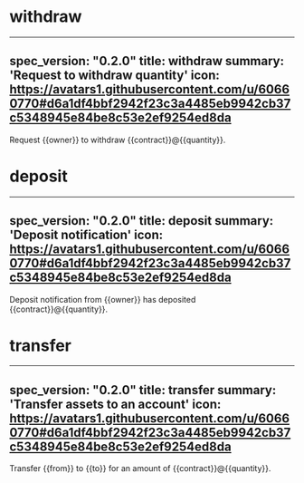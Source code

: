 <h1 class="contract">withdraw</h1>

---
spec_version: "0.2.0"
title: withdraw
summary: 'Request to withdraw quantity'
icon: https://avatars1.githubusercontent.com/u/60660770#d6a1df4bbf2942f23c3a4485eb9942cb37c5348945e84be8c53e2ef9254ed8da
---

Request {{owner}} to withdraw {{contract}}@{{quantity}}.

<h1 class="contract">deposit</h1>

---
spec_version: "0.2.0"
title: deposit
summary: 'Deposit notification'
icon: https://avatars1.githubusercontent.com/u/60660770#d6a1df4bbf2942f23c3a4485eb9942cb37c5348945e84be8c53e2ef9254ed8da
---

Deposit notification from {{owner}} has deposited {{contract}}@{{quantity}}.

<h1 class="contract">transfer</h1>

---
spec_version: "0.2.0"
title: transfer
summary: 'Transfer assets to an account'
icon: https://avatars1.githubusercontent.com/u/60660770#d6a1df4bbf2942f23c3a4485eb9942cb37c5348945e84be8c53e2ef9254ed8da
---

Transfer {{from}} to {{to}} for an amount of {{contract}}@{{quantity}}.
